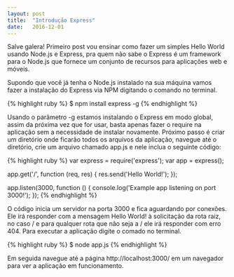 ```yaml
---
layout: post
title:  "Introdução Express"
date:   2016-12-01
---
```




<p class="intro"><span class="dropcap">S</span>alve galera! Primeiro post vou ensinar como fazer um simples Hello World usando Node.js e Express, pra quem não sabe o Express é um framework para o Node.js que fornece um conjunto de recursos para aplicações web e móveis. </p>

<p>Supondo que você já tenha o Node.js instalado na sua máquina vamos fazer a instalação do Express via NPM digitando o comando no terminal.</p>

{% highlight ruby %}
$ npm install express -g
{% endhighlight %}

<p>Usando o parâmetro -g estamos instalando o Express em modo global, assim da próxima vez que for usar, basta apenas fazer o require na aplicação sem a necessidade de instalar novamente.
Próximo passo é criar um diretório onde ficarão todos os arquivos da aplicação, navegue até o diretório, crie um arquivo chamado app.js e nele inclua o seguinte código:</p>

{% highlight ruby %}
var express = require('express');
var app = express();

app.get('/', function (req, res) {
  res.send('Hello World!');
});

app.listen(3000, function () {
  console.log('Example app listening on port 3000!');
});
{% endhighlight %}

<p>O código inicia um servidor na porta 3000 e fica aguardando por conexões. Ele irá responder com a mensagem Hello World! à solicitação da rota raiz, no caso / e para qualquer rota que não seja a / ele irá responder com erro 404.
Para executar a aplicação digite o comado no terminal.</p>

{% highlight ruby %}
$ node app.js
{% endhighlight %}

<p>Em seguida navegue até a página http://localhost:3000/ em um navegador para ver a aplicação em funcionamento.</p>
